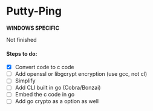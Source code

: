 # Putty-Ping

**WINDOWS SPECIFIC**

Not finished

#### Steps to do: <br />
- [x] Convert code to c code <br />
- [ ] Add openssl or libgcrypt encryption (use gcc, not cl) <br />
- [ ] Simplify <br />
- [ ] Add CLI built in go (Cobra/Bonzai) <br />
- [ ] Embed the c code in go <br />
- [ ] Add go crypto as a option as well <br />

